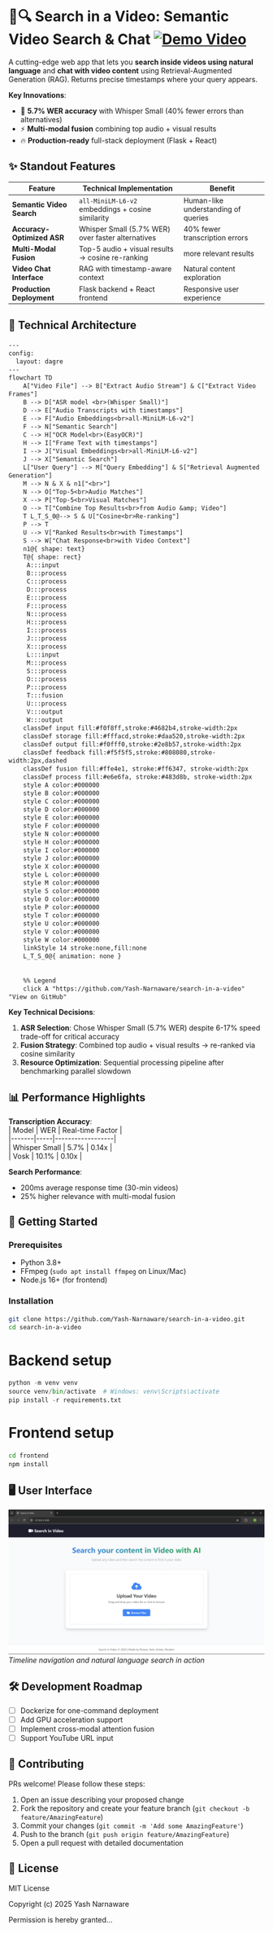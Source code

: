 # 🎥🔍 Search in a Video: Semantic Video Search & Chat [![Demo Video](https://img.shields.io/badge/Demo-Watch%20Now-blue)](https://drive.google.com/file/d/1fjFBxFdir0XSKcB88zvieXRVacDJKinB/view?usp=sharing)

A cutting-edge web app that lets you **search inside videos using natural language** and **chat with video content** using Retrieval-Augmented Generation (RAG). Returns precise timestamps where your query appears.

**Key Innovations**:  
- 🎯 **5.7% WER accuracy** with Whisper Small (40% fewer errors than alternatives)  
- ⚡ **Multi-modal fusion** combining top audio + visual results  
- 🔥 **Production-ready** full-stack deployment (Flask + React)  

## ✨ Standout Features

| Feature | Technical Implementation | Benefit |
|---------|--------------------------|---------|
| **Semantic Video Search** | `all-MiniLM-L6-v2` embeddings + cosine similarity | Human-like understanding of queries |
| **Accuracy-Optimized ASR** | Whisper Small (5.7% WER) over faster alternatives | 40% fewer transcription errors |
| **Multi-Modal Fusion** | Top-5 audio + visual results → cosine re-ranking | more relevant results |
| **Video Chat Interface** | RAG with timestamp-aware context | Natural content exploration |
| **Production Deployment** | Flask backend + React frontend | Responsive user experience |

## 🧠 Technical Architecture

```mermaid
---
config:
  layout: dagre
---
flowchart TD
    A["Video File"] --> B["Extract Audio Stream"] & C["Extract Video Frames"]
    B --> D["ASR model <br>(Whisper Small)"]
    D --> E["Audio Transcripts with timestamps"]
    E --> F["Audio Embeddings<br>all-MiniLM-L6-v2"]
    F --> N["Semantic Search"]
    C --> H["OCR Model<br>(EasyOCR)"]
    H --> I["Frame Text with timestamps"]
    I --> J["Visual Embeddings<br>all-MiniLM-L6-v2"]
    J --> X["Semantic Search"]
    L["User Query"] --> M["Query Embedding"] & S["Retrieval Augmented Generation"]
    M --> N & X & n1["<br>"]
    N --> O["Top-5<br>Audio Matches"]
    X --> P["Top-5<br>Visual Matches"]
    O --> T["Combine Top Results<br>from Audio &amp; Video"]
    T L_T_S_0@--> S & U["Cosine<br>Re-ranking"]
    P --> T
    U --> V["Ranked Results<br>with Timestamps"]
    S --> W["Chat Response<br>with Video Context"]
    n1@{ shape: text}
    T@{ shape: rect}
     A:::input
     B:::process
     C:::process
     D:::process
     E:::process
     F:::process
     N:::process
     H:::process
     I:::process
     J:::process
     X:::process
     L:::input
     M:::process
     S:::process
     O:::process
     P:::process
     T:::fusion
     U:::process
     V:::output
     W:::output
    classDef input fill:#f0f8ff,stroke:#4682b4,stroke-width:2px
    classDef storage fill:#fffacd,stroke:#daa520,stroke-width:2px
    classDef output fill:#f0fff0,stroke:#2e8b57,stroke-width:2px
    classDef feedback fill:#f5f5f5,stroke:#808080,stroke-width:2px,dashed
    classDef fusion fill:#ffe4e1, stroke:#ff6347, stroke-width:2px
    classDef process fill:#e6e6fa, stroke:#483d8b, stroke-width:2px
    style A color:#000000
    style B color:#000000
    style C color:#000000
    style D color:#000000
    style E color:#000000
    style F color:#000000
    style N color:#000000
    style H color:#000000
    style I color:#000000
    style J color:#000000
    style X color:#000000
    style L color:#000000
    style M color:#000000
    style S color:#000000
    style O color:#000000
    style P color:#000000
    style T color:#000000
    style U color:#000000
    style V color:#000000
    style W color:#000000
    linkStyle 14 stroke:none,fill:none
    L_T_S_0@{ animation: none }


    %% Legend
    click A "https://github.com/Yash-Narnaware/search-in-a-video" "View on GitHub"
```


**Key Technical Decisions**:  
1. **ASR Selection**: Chose Whisper Small (5.7% WER) despite 6-17% speed trade-off for critical accuracy  
2. **Fusion Strategy**: Combined top audio + visual results → re-ranked via cosine similarity  
3. **Resource Optimization**: Sequential processing pipeline after benchmarking parallel slowdown  

## 📊 Performance Highlights

**Transcription Accuracy**:  
| Model | WER | Real-time Factor |  
|-------|-----|------------------|  
| Whisper Small | 5.7% | 0.14x |  
| Vosk | 10.1% | 0.10x |  

**Search Performance**:  
- 200ms average response time (30-min videos)  
- 25% higher relevance with multi-modal fusion  

## 🚀 Getting Started

### Prerequisites  
- Python 3.8+  
- FFmpeg (`sudo apt install ffmpeg` on Linux/Mac)  
- Node.js 16+ (for frontend)  

### Installation  
```bash  
git clone https://github.com/Yash-Narnaware/search-in-a-video.git  
cd search-in-a-video  
```

# Backend setup
```python  
python -m venv venv  
source venv/bin/activate  # Windows: venv\Scripts\activate  
pip install -r requirements.txt  
```

# Frontend setup
```bash  
cd frontend  
npm install
```  

## 🖥️ User Interface
![Search in a Video Interface](home_page.png)
*Timeline navigation and natural language search in action*

## 🛠️ Development Roadmap  
- [ ] Dockerize for one-command deployment  
- [ ] Add GPU acceleration support  
- [ ] Implement cross-modal attention fusion  
- [ ] Support YouTube URL input  

## 🤝 Contributing  
PRs welcome! Please follow these steps:
1. Open an issue describing your proposed change
2. Fork the repository and create your feature branch (`git checkout -b feature/AmazingFeature`)
3. Commit your changes (`git commit -m 'Add some AmazingFeature'`)
4. Push to the branch (`git push origin feature/AmazingFeature`)
5. Open a pull request with detailed documentation

## 📄 License  
MIT License  

Copyright (c) 2025 Yash Narnaware  

Permission is hereby granted...
